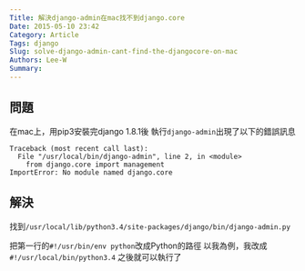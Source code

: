 ```yaml
---
Title: 解決django-admin在mac找不到django.core
Date: 2015-05-10 23:42
Category: Article
Tags: django
Slug: solve-django-admin-cant-find-the-djangocore-on-mac
Authors: Lee-W
Summary: 
---
```


## 問題
在mac上，用pip3安裝完django 1.8.1後
執行`django-admin`出現了以下的錯誤訊息
```
Traceback (most recent call last):
  File "/usr/local/bin/django-admin", line 2, in <module>
    from django.core import management
ImportError: No module named django.core
```
<!--more-->

## 解決
找到`/usr/local/lib/python3.4/site-packages/django/bin/django-admin.py`

把第一行的`#!/usr/bin/env python`改成Python的路徑
以我為例，我改成`#!/usr/local/bin/python3.4`
之後就可以執行了
 